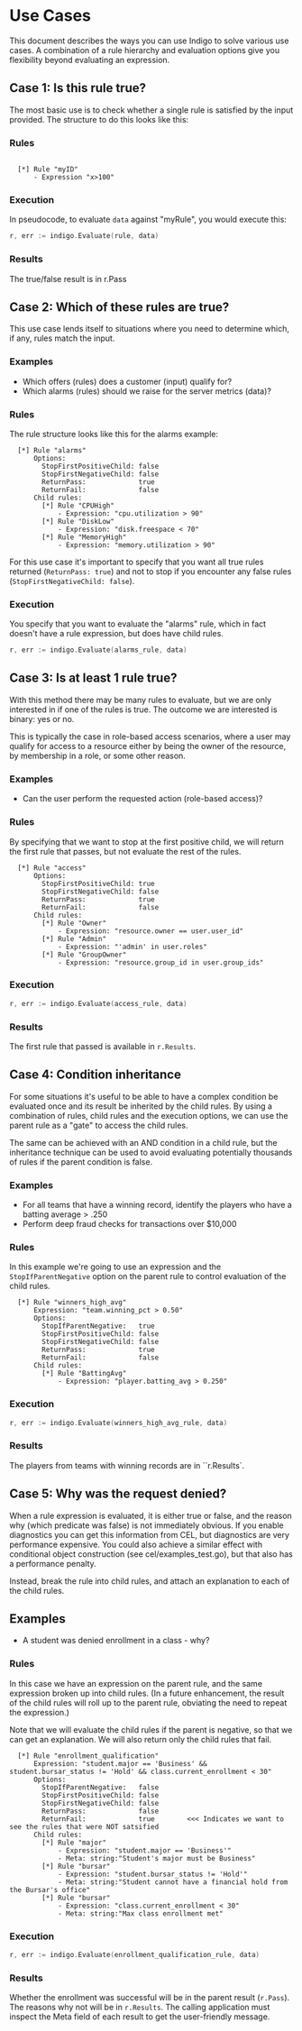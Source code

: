 # Use Cases
This document describes the ways you can use Indigo to solve various use cases. A combination of a rule hierarchy and evaluation options give you flexibility beyond evaluating an expression. 


## Case 1: Is this rule true?
The most basic use is to check whether a single rule is satisfied by the input provided. The structure to do this looks like this:


### Rules

```
 
  [*] Rule "myID"
	  - Expression "x>100"
```


### Execution
In pseudocode, to evaluate ``data`` against "myRule", you would execute this:

``` go
r, err := indigo.Evaluate(rule, data)
```

### Results
The true/false result is in r.Pass


## Case 2: Which of these rules are true?
This use case lends itself to situations where you need to determine which, if any, rules match the input.

### Examples
- Which offers (rules) does a customer (input) qualify for?
- Which alarms (rules) should we raise for the server metrics (data)?


### Rules
The rule structure looks like this for the alarms example:

```
  [*] Rule "alarms"
      Options: 
        StopFirstPositiveChild: false 
        StopFirstNegativeChild: false 
        ReturnPass:             true 
        ReturnFail:             false
      Child rules:
        [*] Rule "CPUHigh"
            - Expression: "cpu.utilization > 90"
        [*] Rule "DiskLow"
            - Expression: "disk.freespace < 70"
        [*] Rule "MemoryHigh"
            - Expression: "memory.utilization > 90"
```


For this use case it's important to specify that you want all true rules returned (``ReturnPass: true``) and not to stop if you encounter any false rules (``StopFirstNegativeChild: false``).

### Execution
You specify that you want to evaluate the "alarms" rule, which in fact doesn't have a rule expression, but does have child rules. 

``` go
r, err := indigo.Evaluate(alarms_rule, data)
```


## Case 3: Is at least 1 rule true? 
With this method there may be many rules to evaluate, but we are only interested in if one of the rules is true. The outcome we are interested is binary: yes or no. 

This is typically the case in role-based access scenarios, where a user may qualify for access to a resource either by being the owner of the resource, by membership in a role, or some other reason. 


### Examples
- Can the user perform the requested action (role-based access)?

### Rules
By specifying that we want to stop at the first positive child, we will return the first rule that passes, but not evaluate the rest of the rules.

```
  [*] Rule "access"
      Options: 
        StopFirstPositiveChild: true 
        StopFirstNegativeChild: false 
        ReturnPass:             true
        ReturnFail:             false
      Child rules:
        [*] Rule "Owner"
            - Expression: "resource.owner == user.user_id"
        [*] Rule "Admin"
            - Expression: "'admin' in user.roles"
        [*] Rule "GroupOwner"
            - Expression: "resource.group_id in user.group_ids"
```


### Execution

``` go
r, err := indigo.Evaluate(access_rule, data)
```

### Results
The first rule that passed is available in ``r.Results``.


## Case 4: Condition inheritance
For some situations it's useful to be able to have a complex condition be evaluated once and its result be inherited by the child rules. By using a combination of rules, child rules and the execution options, we can use the parent rule as a "gate" to access the child rules. 

The same can be achieved with an AND condition in a child rule, but the inheritance technique can be used to avoid evaluating potentially thousands of rules if the parent condition is false. 

### Examples
- For all teams that have a winning record, identify the players who have a batting average > .250
- Perform deep fraud checks for transactions over $10,000


### Rules
In this example we're going to use an expression and the ``StopIfParentNegative`` option on the parent rule to control evaluation of the child rules. 

```
  [*] Rule "winners_high_avg"
      Expression: "team.winning_pct > 0.50"
      Options: 
        StopIfParentNegative:   true
        StopFirstPositiveChild: false
        StopFirstNegativeChild: false 
        ReturnPass:             true 
        ReturnFail:             false
      Child rules:
        [*] Rule "BattingAvg"
            - Expression: "player.batting_avg > 0.250"

```

### Execution

``` go
r, err := indigo.Evaluate(winners_high_avg_rule, data)
```


### Results
The players from teams with winning records are in ``r.Results`. 


## Case 5: Why was the request denied? 
When a rule expression is evaluated, it is either true or false, and the reason why (which predicate was false) is not immediately obvious. If you enable diagnostics you can get this information from CEL, but diagnostics are very performance expensive. You could also achieve a similar effect with conditional object construction (see  cel/examples_test.go), but that also has a performance penalty. 

Instead, break the rule into child rules, and attach an explanation to each of the child rules. 

## Examples
- A student was denied enrollment in a class - why?

### Rules
In this case we have an expression on the parent rule, and the same expression broken up into child rules. (In a future enhancement, the result of the child rules will roll up to the parent rule, obviating the need to repeat the expression.)

Note that we will evaluate the child rules if the parent is negative, so that we can get an explanation. We will also return only the child rules that fail. 

```
  [*] Rule "enrollment_qualification"
      Expression: "student.major == 'Business' && student.bursar_status != 'Hold' && class.current_enrollment < 30"
      Options: 
        StopIfParentNegative:   false
        StopFirstPositiveChild: false
        StopFirstNegativeChild: false 
        ReturnPass:             false
        ReturnFail:             true        <<< Indicates we want to see the rules that were NOT satsified
      Child rules:
        [*] Rule "major"
            - Expression: "student.major == 'Business'"
            - Meta: string:"Student's major must be Business"
        [*] Rule "bursar"
            - Expression: "student.bursar_status != 'Hold'"
            - Meta: string:"Student cannot have a financial hold from the Bursar's office"
        [*] Rule "bursar"
            - Expression: "class.current_enrollment < 30"
            - Meta: string:"Max class enrollment met"
```

### Execution

``` go
r, err := indigo.Evaluate(enrollment_qualification_rule, data)
```


### Results
Whether the enrollment was successful will be in the parent result (``r.Pass``). The reasons why not will be in ``r.Results``. The calling application must inspect the Meta field of each result to get the user-friendly message. 



